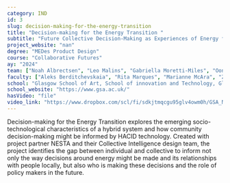 ```yaml
---
category: IND
id: 3
slug: decision-making-for-the-energy-transition
title: "Decision-making for the Energy Transition "
subtitle: "Future Collective Decision-Making as Experiences of Energy for People and the Planet"
project_website: "nan"
degree: "MEDes Product Design"
course: "Collaborative Futures"
ay: "2024"
team: ["Noah Albrectsen", "Leo Malins", "Gabriella Moretti-Miles", "Oona O’brien", "Sophie-Anne Val"]
faculty: ["Aleks Berditchevskaia", "Rita Marques", "Marianne McAra", "Zoe Prosser", "Kirsty Ross"]
school: "Glasgow School of Art, School of innovation and Technology, Glasgow, Scotland "
school_website: "https://www.gsa.ac.uk/"
hasVideo: "file"
video_link: "https://www.dropbox.com/scl/fi/sdkjtmqcgu95glv4owm0h/GSA_Nesta_Milan_Video_with_sub_eng_final.mp4?rlkey=ytizt5aovbdg5s14xkkjzl60s&e=1&st=tw1d8qip&dl=0"
---
```


Decision-making for the Energy Transition explores the emerging socio-technological characteristics of a hybrid system and how community decision-making might be informed by HACID technology.  Created with project partner NESTA and their Collective Intelligence design team, the project identifies the gap between individual and collective to inform not only the way decisions around energy might be made and its relationships with people locally, but also who is making these decisions and the role of policy makers in the future.
